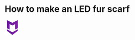 
# How to make an LED fur scarf  

![bla](https://github.com/adam-p/markdown-here/raw/master/src/common/images/icon48.png "Logo Title Text 1")
